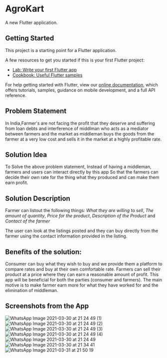 # AgroKart

A new Flutter application.

## Getting Started

This project is a starting point for a Flutter application.

A few resources to get you started if this is your first Flutter project:

- [Lab: Write your first Flutter app](https://flutter.dev/docs/get-started/codelab)
- [Cookbook: Useful Flutter samples](https://flutter.dev/docs/cookbook)

For help getting started with Flutter, view our
[online documentation](https://flutter.dev/docs), which offers tutorials,
samples, guidance on mobile development, and a full API reference.

## Problem Statement
In India,Farmer's are not facing the profit that they deserve and suffering from loan debts and interference of middlman who acts as a mediator between farmers and the market as middleman buys the goods from the farmer at a very low cost and sells it in the market at a highly profitable rate.

## Solution Idea
To Solve the above problem statement, Instead of having a middleman, farmers and users can interact directly by this app So that the farmers can decide their own rate for the thing what they produced and can make them earn profit.

## Solution Description
Farmer can listout the following things:
*What they are willing to sell*,
*The amount of quantity*,
*Price for the product*,
*Description of the Product* and
*Contact of the farmer*

The user can look at the listings posted and they can buy directly from the farmer using the contact information provided in the listing.

## Benefits of the solution:
Consumer can buy what they wish to buy and we provide them a platform to compare rates and buy at their own comfortable rate.
Farmers can sell their product at a price where they can earn a reasonable amount of profit.
This app will be beneficial for both the parties (consumer and farmers).
The main motive is to make farmer earn more for what they have worked for and the elimination of middleman.

## Screenshots from the App
![WhatsApp Image 2021-03-30 at 21 24 49 (1)](https://user-images.githubusercontent.com/55373148/113177210-e7ea1b00-926a-11eb-9d47-cc5e79283daf.jpeg)
![WhatsApp Image 2021-03-30 at 21 24 49 (2)](https://user-images.githubusercontent.com/55373148/113177212-e91b4800-926a-11eb-9185-77af9a954437.jpeg)
![WhatsApp Image 2021-03-30 at 21 24 49 (3)](https://user-images.githubusercontent.com/55373148/113177216-e9b3de80-926a-11eb-8109-2caeecc60540.jpeg)
![WhatsApp Image 2021-03-30 at 21 24 49 (4)](https://user-images.githubusercontent.com/55373148/113177217-ea4c7500-926a-11eb-8cf6-6f6f6bf3e9ee.jpeg)
![WhatsApp Image 2021-03-30 at 21 24 49](https://user-images.githubusercontent.com/55373148/113177219-ea4c7500-926a-11eb-82d4-28666769939a.jpeg)
![WhatsApp Image 2021-03-30 at 21 34 41](https://user-images.githubusercontent.com/55373148/113177224-eae50b80-926a-11eb-9cb5-048ccd1ef0f7.jpeg)
![WhatsApp Image 2021-03-31 at 21 50 19](https://user-images.githubusercontent.com/55373148/113177443-254ea880-926b-11eb-9348-174d35b56cdb.jpeg)



